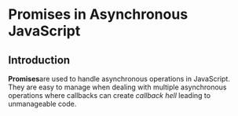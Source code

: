 # Promises in Asynchronous JavaScript

## Introduction

<b>Promises</b>are used to handle asynchronous operations in JavaScript. <br>
They are easy to manage when dealing with multiple asynchronous operations where callbacks can create <i>callback hell</i> leading to unmanageable code.
